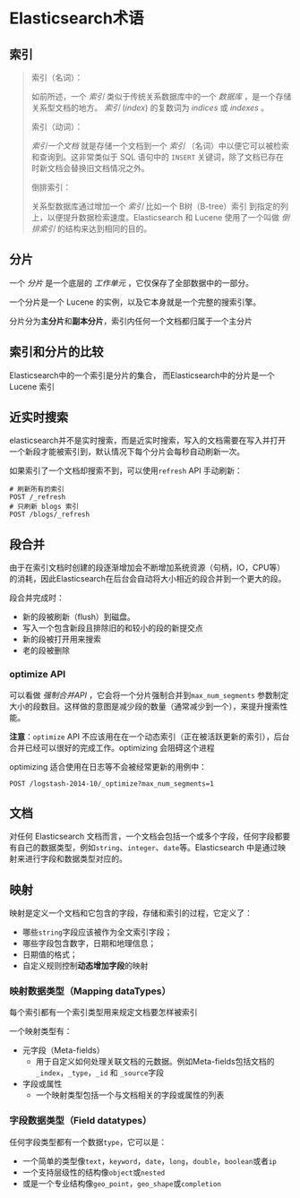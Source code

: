 # Elasticsearch术语

## 索引

> 索引（名词）：
>
> 如前所述，一个 *索引* 类似于传统关系数据库中的一个 *数据库* ，是一个存储关系型文档的地方。 *索引* (*index*) 的复数词为 *indices* 或 *indexes* 。
>
> 索引（动词）：
>
> *索引一个文档*  就是存储一个文档到一个 *索引* （名词）中以便它可以被检索和查询到。这非常类似于 SQL 语句中的 `INSERT` 关键词，除了文档已存在时新文档会替换旧文档情况之外。
>
> 倒排索引：
>
> 关系型数据库通过增加一个 *索引* 比如一个 B树（B-tree）索引 到指定的列上，以便提升数据检索速度。Elasticsearch 和 Lucene 使用了一个叫做 *倒排索引* 的结构来达到相同的目的。

## 分片

一个 *分片* 是一个底层的 *工作单元* ，它仅保存了全部数据中的一部分。

一个分片是一个 Lucene 的实例，以及它本身就是一个完整的搜索引擎。

分片分为**主分片**和**副本分片**，索引内任何一个文档都归属于一个主分片

## 索引和分片的比较

Elasticsearch中的一个索引是分片的集合， 而Elasticsearch中的分片是一个 Lucene 索引



## 近实时搜索

elasticsearch并不是实时搜索，而是近实时搜索，写入的文档需要在写入并打开一个新段才能被索引到，默认情况下每个分片会每秒自动刷新一次。

如果索引了一个文档却搜索不到，可以使用`refresh` API 手动刷新：

```
# 刷新所有的索引
POST /_refresh
# 只刷新 blogs 索引
POST /blogs/_refresh
```



## 段合并

由于在索引文档时创建的段逐渐增加会不断增加系统资源（句柄，IO，CPU等）的消耗，因此Elasticsearch在后台会自动将大小相近的段合并到一个更大的段。

段合并完成时：

- 新的段被刷新（flush）到磁盘。
- 写入一个包含新段且排除旧的和较小的段的新提交点
- 新的段被打开用来搜索
- 老的段被删除

### optimize API

可以看做 *强制合并API* ，它会将一个分片强制合并到`max_num_segments` 参数制定大小的段数目。这样做的意图是减少段的数量（通常减少到一个），来提升搜索性能。

**注意**：`optimize` API 不应该用在在一个动态索引（正在被活跃更新的索引），后台合并已经可以很好的完成工作。optimizing 会阻碍这个进程

optimizing 适合使用在日志等不会被经常更新的用例中：

```
POST /logstash-2014-10/_optimize?max_num_segments=1
```



## 文档

对任何 Elasticsearch 文档而言，一个文档会包括一个或多个字段，任何字段都要有自己的数据类型，例如`string`、`integer`、`date`等。Elasticsearch 中是通过映射来进行字段和数据类型对应的。



## 映射

映射是定义一个文档和它包含的字段，存储和索引的过程，它定义了：

- 哪些`string`字段应该被作为全文索引字段；
- 哪些字段包含数字，日期和地理信息；
- 日期值的格式；
- 自定义规则控制**动态增加字段**的映射

### 映射数据类型（Mapping dataTypes）

每个索引都有一个索引类型用来规定文档要怎样被索引

一个映射类型有：

- 元字段（Meta-fields）
  - 用于自定义如何处理关联文档的元数据。例如Meta-fields包括文档的`_index`，`_type`，`_id` 和 `_source`字段
- 字段或属性
  - 一个映射类型包括一个与文档相关的字段或属性的列表

### 字段数据类型（Field datatypes）

任何字段类型都有一个数据`type`，它可以是：

- 一个简单的类型像`text`，`keyword`，`date`，`long`，`double`，`boolean`或者`ip`
- 一个支持层级性的结构像`object`或`nested`
- 或是一个专业结构像`geo_point`，`geo_shape`或`completion`

